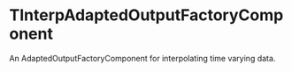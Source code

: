 # TInterpAdaptedOutputFactoryComponent
An AdaptedOutputFactoryComponent for interpolating time varying data.
